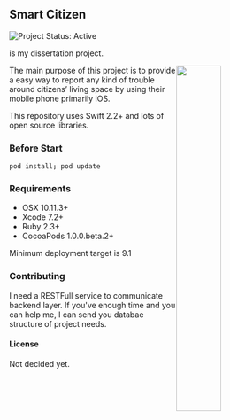 ## Smart Citizen

![Project Status: Active][Project Status Image]


is my dissertation project. 

<img style="float: right;" src="http://s16.postimg.org/guidb4a85/Simulator_Screen_Shot_24_Jan_2016_23_13_13.png" width="40%"/>

The main purpose of this project is to provide a easy way to report any kind of trouble around citizens’ living space by using their mobile phone primarily iOS.

This repository uses Swift 2.2+ and lots of open source libraries.

### Before Start
```pod install; pod update
```

### Requirements
* OSX 10.11.3+
* Xcode 7.2+
* Ruby 2.3+
* CocoaPods 1.0.0.beta.2+

Minimum deployment target is 9.1

### Contributing 
I need a RESTFull service to communicate backend layer. If you've enough time and you can help me, I can send you databae structure of project needs.

#### License
Not decided yet.


[Project Status Image]: https://img.shields.io/badge/project-active-green.svg "Project Status: Active"

